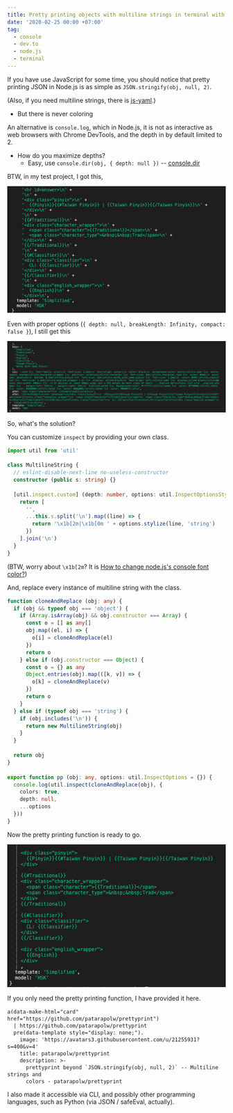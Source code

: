 ```yaml
---
title: Pretty printing objects with multiline strings in terminal with colors
date: '2020-02-25 00:00 +07:00'
tag:
  - console
  - dev.to
  - node.js
  - terminal
---
```


If you have use JavaScript for some time, you should notice that pretty printing JSON in Node.js is as simple as `JSON.stringify(obj, null, 2)`.

(Also, if you need multiline strings, there is [js-yaml](https://github.com/nodeca/js-yaml).)

- But there is never coloring

An alternative is `console.log`, which in Node.js, it is not as interactive as web browsers with Chrome DevTools, and the depth in by default limited to 2.

- How do you maximize depths?
  - Easy, use `console.dir(obj, { depth: null })` -- [console.dir](https://nodejs.org/api/console.html#console_console_dir_obj_options)

<!-- excerpt_separator -->

BTW, in my test project, I got this,

![inspect-basic](https://raw.githubusercontent.com/patarapolw/prettyprint/master/screenshots/inspect-basic.png)

Even with proper options (`{ depth: null, breakLength: Infinity, compact: false }`), I still get this

![inspect-custom](https://raw.githubusercontent.com/patarapolw/prettyprint/master/screenshots/inspect-custom.png)

So, what's the solution?

You can customize `inspect` by providing your own class.

```ts
import util from 'util'

class MultilineString {
  // eslint-disable-next-line no-useless-constructor
  constructor (public s: string) {}

  [util.inspect.custom] (depth: number, options: util.InspectOptionsStylized) {
    return [
      '',
      ...this.s.split('\n').map((line) => {
        return '\x1b[2m|\x1b[0m ' + options.stylize(line, 'string')
      })
    ].join('\n')
  }
}
```

(BTW, worry about `\x1b[2m`? It is [How to change node.js's console font color?](https://stackoverflow.com/questions/9781218/how-to-change-node-jss-console-font-color))

And, replace every instance of multiline string with the class.

```ts
function cloneAndReplace (obj: any) {
  if (obj && typeof obj === 'object') {
    if (Array.isArray(obj) && obj.constructor === Array) {
      const o = [] as any[]
      obj.map((el, i) => {
        o[i] = cloneAndReplace(el)
      })
      return o
    } else if (obj.constructor === Object) {
      const o = {} as any
      Object.entries(obj).map(([k, v]) => {
        o[k] = cloneAndReplace(v)
      })
      return o
    }
  } else if (typeof obj === 'string') {
    if (obj.includes('\n')) {
      return new MultilineString(obj)
    }
  }

  return obj
}

export function pp (obj: any, options: util.InspectOptions = {}) {
  console.log(util.inspect(cloneAndReplace(obj), {
    colors: true,
    depth: null,
    ...options
  }))
}
```

Now the pretty printing function is ready to go.

![pp](https://raw.githubusercontent.com/patarapolw/prettyprint/master/screenshots/pp.png)

If you only need the pretty printing function, I have provided it here.

```pug parsed
a(data-make-html="card" href="https://github.com/patarapolw/prettyprint")
  | https://github.com/patarapolw/prettyprint
  pre(data-template style="display: none;").
    image: 'https://avatars3.githubusercontent.com/u/21255931?s=400&v=4'
    title: patarapolw/prettyprint
    description: >-
      prettyprint beyond `JSON.stringify(obj, null, 2)` -- Multiline strings and
      colors - patarapolw/prettyprint
```

I also made it accessible via CLI, and possibly other programming languages, such as Python (via JSON / safeEval, actually).
